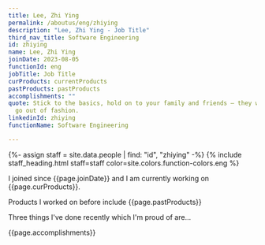 ```yaml
---
title: Lee, Zhi Ying
permalink: /aboutus/eng/zhiying
description: "Lee, Zhi Ying - Job Title"
third_nav_title: Software Engineering
id: zhiying
name: Lee, Zhi Ying
joinDate: 2023-08-05
functionId: eng
jobTitle: Job Title
curProducts: currentProducts
pastProducts: pastProducts
accomplishments: ""
quote: Stick to the basics, hold on to your family and friends – they will never
  go out of fashion.
linkedinId: zhiying
functionName: Software Engineering

---
```


{%- assign staff = site.data.people | find: "id", "zhiying" -%}
{% include staff_heading.html staff=staff color=site.colors.function-colors.eng %}

<p>I joined since {{page.joinDate}} and I am currently working on {{page.curProducts}}.</p>

<p>Products I worked on before include {{page.pastProducts}}</p>

<p>Three things I've done recently which I'm proud of are...</p>
{{page.accomplishments}}
